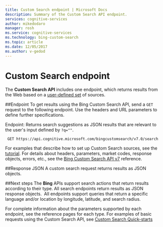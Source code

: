 ```yaml
---
title: Custom Search endpoint | Microsoft Docs
description: Summary of the Custom Search API endpoint.
services: cognitive-services
author: mikedodaro
manager: rosh
ms.service: cognitive-services
ms.technology: bing-custom-search
ms.topic: article
ms.date: 12/05/2017
ms.author: v-gedod
---
```


# Custom Search endpoint

The **Custom Search API**  includes one endpoint, which returns results from the Web based on a [user-defined set](https://docs.microsoft.com/azure/cognitive-services/bing-custom-search/tutorials/custom-search-web-page) of sources. 

##Endpoint
To get results using the Bing Custom Search API, send a `GET` request to the following endpoint. Use the headers and URL parameters to define further specifications.

Endpoint: Returns search suggestions as JSON results that are relevant to the user's input defined by `?q=""`.
```  
 GET https://api.cognitive.microsoft.com/bingcustomsearch/v7.0/search  
```

For examples that describe how to set up Custom Search sources, see the [tutorial](https://docs.microsoft.com/azure/cognitive-services/bing-custom-search/tutorials/custom-search-web-page). For details about headers, parameters, market codes, response objects, errors, etc., see the [Bing Custom Search API v7](https://docs.microsoft.com/rest/api/cognitiveservices/bing-custom-search-api-v7-reference) reference.

##Response JSON
A custom search request returns results as JSON objects. 

##Next steps
The **Bing** APIs support search actions that return results according to their type. All search endpoints return results as JSON response objects.  All endpoints support queries that return a specific language and/or location by longitude, latitude, and search radius.

For complete information about the parameters supported by each endpoint, see the reference pages for each type.
For examples of basic requests using the Custom Search API, see [Custom Search Quick-starts](https://docs.microsoft.com/azure/cognitive-services/bing-custom-search/)